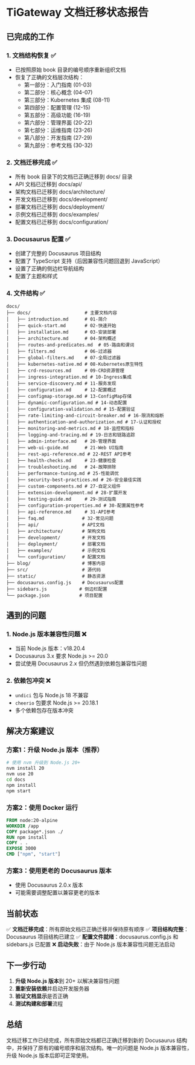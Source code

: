 # TiGateway 文档迁移状态报告

## 已完成的工作

### 1. 文档结构恢复 ✅
- 已按照原始 book 目录的编号顺序重新组织文档
- 恢复了正确的文档层次结构：
  - 第一部分：入门指南 (01-03)
  - 第二部分：核心概念 (04-07)
  - 第三部分：Kubernetes 集成 (08-11)
  - 第四部分：配置管理 (12-15)
  - 第五部分：高级功能 (16-19)
  - 第六部分：管理界面 (20-22)
  - 第七部分：运维指南 (23-26)
  - 第八部分：开发指南 (27-29)
  - 第九部分：参考文档 (30-32)

### 2. 文档迁移完成 ✅
- 所有 book 目录下的文档已正确迁移到 docs/ 目录
- API 文档已迁移到 docs/api/
- 架构文档已迁移到 docs/architecture/
- 开发文档已迁移到 docs/development/
- 部署文档已迁移到 docs/deployment/
- 示例文档已迁移到 docs/examples/
- 配置文档已迁移到 docs/configuration/

### 3. Docusaurus 配置 ✅
- 创建了完整的 Docusaurus 项目结构
- 配置了 TypeScript 支持（后因兼容性问题回退到 JavaScript）
- 设置了正确的侧边栏导航结构
- 配置了主题和样式

### 4. 文件结构 ✅
```
docs/
├── docs/                    # 主要文档内容
│   ├── introduction.md      # 01-简介
│   ├── quick-start.md       # 02-快速开始
│   ├── installation.md      # 03-安装部署
│   ├── architecture.md      # 04-架构概述
│   ├── routes-and-predicates.md  # 05-路由和谓词
│   ├── filters.md           # 06-过滤器
│   ├── global-filters.md    # 07-全局过滤器
│   ├── kubernetes-native.md # 08-Kubernetes原生特性
│   ├── crd-resources.md     # 09-CRD资源管理
│   ├── ingress-integration.md # 10-Ingress集成
│   ├── service-discovery.md # 11-服务发现
│   ├── configuration.md     # 12-配置概述
│   ├── configmap-storage.md # 13-ConfigMap存储
│   ├── dynamic-configuration.md # 14-动态配置
│   ├── configuration-validation.md # 15-配置验证
│   ├── rate-limiting-and-circuit-breaker.md # 16-限流和熔断
│   ├── authentication-and-authorization.md # 17-认证和授权
│   ├── monitoring-and-metrics.md # 18-监控和指标
│   ├── logging-and-tracing.md # 19-日志和链路追踪
│   ├── admin-interface.md   # 20-管理界面
│   ├── web-ui-guide.md      # 21-Web UI指南
│   ├── rest-api-reference.md # 22-REST API参考
│   ├── health-checks.md     # 23-健康检查
│   ├── troubleshooting.md   # 24-故障排除
│   ├── performance-tuning.md # 25-性能调优
│   ├── security-best-practices.md # 26-安全最佳实践
│   ├── custom-components.md # 27-自定义组件
│   ├── extension-development.md # 28-扩展开发
│   ├── testing-guide.md     # 29-测试指南
│   ├── configuration-properties.md # 30-配置属性参考
│   ├── api-reference.md     # 31-API参考
│   ├── faq.md              # 32-常见问题
│   ├── api/                # API文档
│   ├── architecture/       # 架构文档
│   ├── development/        # 开发文档
│   ├── deployment/         # 部署文档
│   ├── examples/           # 示例文档
│   └── configuration/      # 配置文档
├── blog/                   # 博客内容
├── src/                    # 源代码
├── static/                 # 静态资源
├── docusaurus.config.js    # Docusaurus配置
├── sidebars.js            # 侧边栏配置
└── package.json           # 项目配置
```

## 遇到的问题

### 1. Node.js 版本兼容性问题 ❌
- 当前 Node.js 版本：v18.20.4
- Docusaurus 3.x 要求 Node.js >= 20.0
- 尝试使用 Docusaurus 2.x 但仍然遇到依赖包兼容性问题

### 2. 依赖包冲突 ❌
- `undici` 包与 Node.js 18 不兼容
- `cheerio` 包要求 Node.js >= 20.18.1
- 多个依赖包存在版本冲突

## 解决方案建议

### 方案1：升级 Node.js 版本（推荐）
```bash
# 使用 nvm 升级到 Node.js 20+
nvm install 20
nvm use 20
cd docs
npm install
npm start
```

### 方案2：使用 Docker 运行
```dockerfile
FROM node:20-alpine
WORKDIR /app
COPY package*.json ./
RUN npm install
COPY . .
EXPOSE 3000
CMD ["npm", "start"]
```

### 方案3：使用更老的 Docusaurus 版本
- 使用 Docusaurus 2.0.x 版本
- 可能需要调整配置以兼容更老的版本

## 当前状态

✅ **文档迁移完成**：所有原始文档已正确迁移并保持原有顺序
✅ **项目结构完整**：Docusaurus 项目结构已建立
✅ **配置文件就绪**：docusaurus.config.js 和 sidebars.js 已配置
❌ **启动失败**：由于 Node.js 版本兼容性问题无法启动

## 下一步行动

1. **升级 Node.js 版本**到 20+ 以解决兼容性问题
2. **重新安装依赖**并启动开发服务器
3. **验证文档显示**是否正确
4. **测试构建和部署**流程

## 总结

文档迁移工作已经完成，所有原始文档都已正确迁移到新的 Docusaurus 结构中，并保持了原有的编号顺序和层次结构。唯一的问题是 Node.js 版本兼容性，升级 Node.js 版本后即可正常使用。
